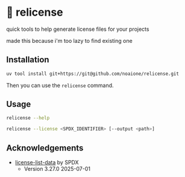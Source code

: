 # 📝 relicense

quick tools to help generate license files for your projects

made this because i'm too lazy to find existing one

## Installation

```bash
uv tool install git+https://git@github.com/noaione/relicense.git
```

Then you can use the `relicense` command.

## Usage

```bash
relicense --help
```

```bash
relicense --license <SPDX_IDENTIFIER> [--output <path>]
```

## Acknowledgements

- [license-list-data](https://github.com/spdx/license-list-data) by SPDX
   - Version 3.27.0 2025-07-01
